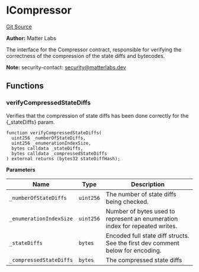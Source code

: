 # ICompressor
[Git Source](https://github.com/matter-labs/zksync-contracts/blob/c6e73735b89a4b474234f6471e326125c9069f15/contracts/l2-contracts/L2ContractHelper.sol)

**Author:**
Matter Labs

The interface for the Compressor contract, responsible for verifying the correctness of
the compression of the state diffs and bytecodes.

**Note:**
security-contact: security@matterlabs.dev


## Functions
### verifyCompressedStateDiffs

Verifies that the compression of state diffs has been done correctly for the {_stateDiffs} param.


```solidity
function verifyCompressedStateDiffs(
  uint256 _numberOfStateDiffs,
  uint256 _enumerationIndexSize,
  bytes calldata _stateDiffs,
  bytes calldata _compressedStateDiffs
) external returns (bytes32 stateDiffHash);
```
**Parameters**

|Name|Type|Description|
|----|----|-----------|
|`_numberOfStateDiffs`|`uint256`|The number of state diffs being checked.|
|`_enumerationIndexSize`|`uint256`|Number of bytes used to represent an enumeration index for repeated writes.|
|`_stateDiffs`|`bytes`|Encoded full state diff structs. See the first dev comment below for encoding.|
|`_compressedStateDiffs`|`bytes`|The compressed state diffs|


